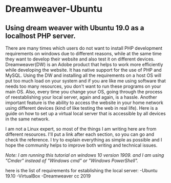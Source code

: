 # Dreamweaver-Ubuntu
<h2>Using dream weaver with Ubuntu 19.0 as a localhost PHP server.</h2>

There are many times which users do not want to install PHP development requirements on windows due to different reasons, while at the same time they want to develop their website and also test it on different devices. Dreamweaver(DW) is an Adobe product that helps to work more efficiently while developing the website. It has native support for the use of PHP and MySQL. Using the DW and installing all the requirements on a host OS will put too much load on your system and if you are like me using software that needs too many resources, you don't want to run these programs on your main OS. Also, every time you change your OS, going through the process of reestablishing your local server, again and again, is a hassle. Another important feature is the ability to access the website in your home network using different devices (kind of like testing the web in real life). Here is a guide on how to set up a virtual local server that is accessible by all devices in the same network.

I am not a Linux expert, so most of the things I am writing here are from different resources. I'll put a link after each section, so you can go and check the reference. I try to explain everything as simple as possible and I hope the community helps to improve both writing and technical issues.

*Note: I am running this tutorial on windows 10 version 1909.
and I am using "Cmder" instead of "Windows cmd" or "Windows PowerShell".*

here is the list of requirements for establishing the local server:
-Ubuntu 19.10
-VirtualBox
-Dreamweaver cc 2019
